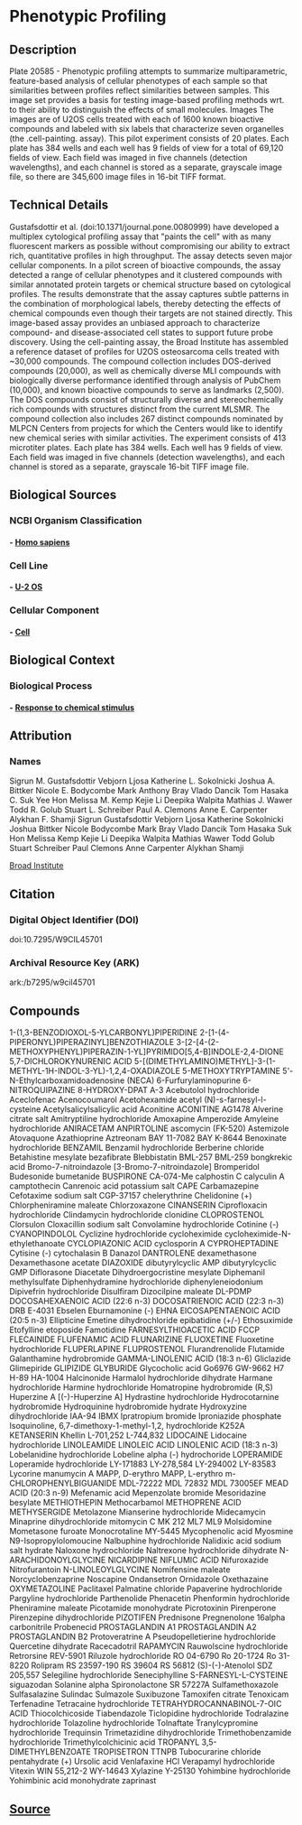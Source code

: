 

<br><br><br>

# Phenotypic Profiling
## Description
Plate 20585 - Phenotypic profiling attempts to summarize multiparametric, feature-based analysis of cellular phenotypes of each sample so that similarities between profiles reflect similarities between samples. This image set provides a basis for testing image-based profiling methods wrt. to their ability to distinguish the effects of small molecules. Images The images are of U2OS cells treated with each of 1600 known bioactive compounds and labeled with six labels that characterize seven organelles (the .cell-painting. assay). This pilot experiment consists of 20 plates. Each plate has 384 wells and each well has 9 fields of view for a total of 69,120 fields of view. Each field was imaged in five channels (detection wavelengths), and each channel is stored as a separate, grayscale image file, so there are 345,600 image files in 16-bit TIFF format.

## Technical Details

Gustafsdottir et al. (doi:10.1371/journal.pone.0080999) have developed a multiplex cytological profiling assay that "paints the cell" with as many fluorescent markers as possible without compromising our ability to extract rich, quantitative profiles in high throughput. The assay detects seven major cellular components. In a pilot screen of bioactive compounds, the assay detected a range of cellular phenotypes and it clustered compounds with similar annotated protein targets or chemical structure based on cytological profiles. The results demonstrate that the assay captures subtle patterns in the combination of morphological labels, thereby detecting the effects of chemical compounds even though their targets are not stained directly. This image-based assay provides an unbiased approach to characterize compound- and disease-associated cell states to support future probe discovery. Using the cell-painting assay, the Broad Institute has assembled a reference dataset of profiles for U2OS osteosarcoma cells treated with ~30,000 compounds. The compound collection includes DOS-derived compounds (20,000), as well as chemically diverse MLI compounds with biologically diverse performance identified through analysis of PubChem (10,000), and known bioactive compounds to serve as landmarks (2,500). The DOS compounds consist of structurally diverse and stereochemically rich compounds with structures distinct from the current MLSMR. The compound collection also includes 267 distinct compounds nominated by MLPCN Centers from projects for which the Centers would like to identify new chemical series with similar activities. The experiment consists of 413 microtiter plates. Each plate has 384 wells. Each well has 9 fields of view. Each field was imaged in five channels (detection wavelengths), and each channel is stored as a separate, grayscale 16-bit TIFF image file.

## Biological Sources
### NCBI Organism Classification
#### - [Homo sapiens](http://www.cellimagelibrary.org/images?advanced_search=Advanced+Search&image_search_parms%5Bncbi%5D=Homo%20sapiens) 
### Cell Line
#### - [U-2 OS](http://www.cellimagelibrary.org/images?image_search_parms[cell_line]=U-2%20OS&advanced_search=Advanced+Search)
### Cellular Component
#### - [Cell](http://www.cellimagelibrary.org/images?image_search_parms%5Bcellular_component%5D=cell&advanced_search=Advanced+Search)

## Biological Context
### Biological Process
#### - [Response to chemical stimulus](http://www.cellimagelibrary.org/images?image_search_parms%5Bbiological_process%5D=response%20to%20chemical%20stimulus&advanced_search=Advanced+Search)

## Attribution
### Names
Sigrun M. Gustafsdottir
Vebjorn Ljosa
Katherine L. Sokolnicki
Joshua A. Bittker
Nicole E. Bodycombe
Mark Anthony Bray
Vlado Dancik
Tom Hasaka
C. Suk Yee Hon
Melissa M. Kemp
Kejie Li
Deepika Walpita
Mathias J. Wawer
Todd R. Golub
Stuart L. Schreiber
Paul A. Clemons
Anne E. Carpenter
Alykhan F. Shamji
Sigrun Gustafsdottir
Vebjorn Ljosa
Katherine Sokolnicki
Joshua Bittker
Nicole Bodycombe
Mark Bray
Vlado Dancik
Tom Hasaka
Suk Hon
Melissa Kemp
Kejie Li
Deepika Walpita
Mathias Wawer
Todd Golub
Stuart Schreiber
Paul Clemons
Anne Carpenter
Alykhan Shamji

[Broad Institute](https://www.broadinstitute.org/)

## Citation
### Digital Object Identifier (DOI)
doi:10.7295/W9CIL45701
### Archival Resource Key (ARK)
ark:/b7295/w9cil45701

## Compounds
1-(1,3-BENZODIOXOL-5-YLCARBONYL)PIPERIDINE
2-[1-(4-PIPERONYL)PIPERAZINYL]BENZOTHIAZOLE
3-[2-[4-(2-METHOXYPHENYL)PIPERAZIN-1-YL]PYRIMIDO[5,4-B]INDOLE-2,4-DIONE
5,7-DICHLOROKYNURENIC ACID
5-[(DIMETHYLAMINO)METHYL]-3-(1-METHYL-1H-INDOL-3-YL)-1,2,4-OXADIAZOLE
5-METHOXYTRYPTAMINE
5'-N-Ethylcarboxamidoadenosine (NECA)
6-Furfurylaminopurine
6-NITROQUIPAZINE
8-HYDROXY-DPAT
A-3
Acebutolol hydrochloride
Aceclofenac
Acenocoumarol
Acetohexamide
acetyl (N)-s-farnesyl-l-cysteine
Acetylsalicylsalicylic acid
Aconitine
ACONITINE
AG1478
Alverine citrate salt
Amitryptiline hydrochloride
Amoxapine
Amperozide
Amyleine hydrochloride
ANIRACETAM
ANPIRTOLINE
ascomycin (FK-520)
Astemizole
Atovaquone
Azathioprine
Aztreonam
BAY 11-7082
BAY K-8644
Benoxinate hydrochloride
BENZAMIL
Benzamil hydrochloride
Berberine chloride
Betahistine mesylate
bezafibrate
Blebbistatin
BML-257
BML-259
bongkrekic acid
Bromo-7-nitroindazole [3-Bromo-7-nitroindazole]
Bromperidol
Budesonide
bumetanide
BUSPIRONE
CA-074-Me
calphostin C
calyculin A
camptothecin
Canrenoic acid potassium salt
CAPE
Carbamazepine
Cefotaxime sodium salt
CGP-37157
chelerythrine
Chelidonine (+)
Chlorpheniramine maleate
Chlorzoxazone
CINANSERIN
Ciprofloxacin hydrochloride
Clindamycin hydrochloride
clonidine
CLOPROSTENOL
Clorsulon
Cloxacillin sodium salt
Convolamine hydrochloride
Cotinine (-)
CYANOPINDOLOL
Cyclizine hydrochloride
cycloheximide
cycloheximide-N-ethylethanoate
CYCLOPIAZONIC ACID
cyclosporin A
CYPROHEPTADINE
Cytisine (-)
cytochalasin B
Danazol
DANTROLENE
dexamethasone
Dexamethasone acetate
DIAZOXIDE
dibutyrylcyclic AMP
dibutyrylcyclic GMP
Diflorasone Diacetate
Dihydroergocristine mesylate
Diphemanil methylsulfate
Diphenhydramine hydrochloride
diphenyleneiodonium
Dipivefrin hydrochloride
Disulfiram
Dizocilpine maleate
DL-PDMP
DOCOSAHEXAENOIC ACID (22:6 n-3)
DOCOSATRIENOIC ACID (22:3 n-3)
DRB
E-4031
Ebselen
Eburnamonine (-)
EHNA
EICOSAPENTAENOIC ACID (20:5 n-3)
Ellipticine
Emetine dihydrochloride
epibatidine (+/-)
Ethosuximide
Etofylline
etoposide
Famotidine
FARNESYLTHIOACETIC ACID
FCCP
FLECAINIDE
FLUFENAMIC ACID
FLUNARIZINE
FLUOXETINE
Fluoxetine hydrochloride
FLUPERLAPINE
FLUPROSTENOL
Flurandrenolide
Flutamide
Galanthamine hydrobromide
GAMMA-LINOLENIC ACID (18:3 n-6)
Gliclazide
Glimepiride
GLIPIZIDE
GLYBURIDE
Glycocholic acid
Go6976
GW-9662
H7
H-89
HA-1004
Halcinonide
Harmalol hydrochloride dihydrate
Harmane hydrochloride
Harmine hydrochloride
Homatropine hydrobromide (R,S)
Huperzine A [(-)-Huperzine A]
Hydrastine hydrochloride
Hydrocotarnine hydrobromide
Hydroquinine hydrobromide hydrate
Hydroxyzine dihydrochloride
IAA-94
IBMX
Ipratropium bromide
Iproniazide phosphate
Isoquinoline, 6,7-dimethoxy-1-methyl-1,2, hydrochloride
K252A
KETANSERIN
Khellin
L-701,252
L-744,832
LIDOCAINE
Lidocaine hydrochloride
LINOLEAMIDE
LINOLEIC ACID
LINOLENIC ACID (18:3 n-3)
Lobelanidine hydrochloride
Lobeline alpha (-) hydrochoride
LOPERAMIDE
Loperamide hydrochloride
LY-171883
LY-278,584
LY-294002
LY-83583
Lycorine
manumycin A
MAPP, D-erythro
MAPP, L-erythro
m-CHLOROPHENYLBIGUANIDE
MDL-72222
MDL 72832
MDL 73005EF
MEAD ACID (20:3 n-9)
Mefenamic acid
Mepenzolate bromide
Mesoridazine besylate
METHIOTHEPIN
Methocarbamol
METHOPRENE ACID
METHYSERGIDE
Metolazone
Mianserine hydrochloride
Midecamycin
Minaprine dihydrochloride
mitomycin C
MK 212
ML7
ML9
Molsidomine
Mometasone furoate
Monocrotaline
MY-5445
Mycophenolic acid
Myosmine
N9-Isopropylolomoucine
Nalbuphine hydrochloride
Nalidixic acid sodium salt hydrate
Naloxone hydrochloride
Naltrexone hydrochloride dihydrate
N-ARACHIDONOYLGLYCINE
NICARDIPINE
NIFLUMIC ACID
Nifuroxazide
Nitrofurantoin
N-LINOLEOYLGLYCINE
Nomifensine maleate
Norcyclobenzaprine
Noscapine
Ondansetron
Ornidazole
Oxethazaine
OXYMETAZOLINE
Paclitaxel
Palmatine chloride
Papaverine hydrochloride
Pargyline hydrochloride
Parthenolide
Phenacetin
Phenformin hydrochloride
Pheniramine maleate
Picotamide monohydrate
Picrotoxinin
Pirenperone
Pirenzepine dihydrochloride
PIZOTIFEN
Prednisone
Pregnenolone 16alpha carbonitrile
Probenecid
PROSTAGLANDIN A1
PROSTAGLANDIN A2
PROSTAGLANDIN B2
Protoveratrine A
Pseudopelletierine hydrochloride
Quercetine dihydrate
Racecadotril
RAPAMYCIN
Rauwolscine hydrochloride
Retrorsine
REV-5901
Riluzole hydrochloride
RO 04-6790
Ro 20-1724
Ro 31-8220
Rolipram
RS 23597-190
RS 39604
RS 56812
(S)-(-)-Atenolol
SDZ 205,557
Selegiline hydrochloride
Seneciphylline
S-FARNESYL-L-CYSTEINE
siguazodan
Solanine alpha
Spironolactone
SR 57227A
Sulfamethoxazole
Sulfasalazine
Sulindac
Sulmazole
Suxibuzone
Tamoxifen citrate
Tenoxicam
Terfenadine
Tetracaine hydrochloride
TETRAHYDROCANNABINOL-7-OIC ACID
Thiocolchicoside
Tiabendazole
Ticlopidine hydrochloride
Todralazine hydrochloride
Tolazoline hydrochloride
Tolnaftate
Tranylcypromine hydrochloride
Trequinsin
Trimetazidine dihydrochloride
Trimethobenzamide hydrochloride
Trimethylcolchicinic acid
TROPANYL 3,5-DIMETHYLBENZOATE
TROPISETRON
TTNPB
Tubocurarine chloride pentahydrate (+)
Ursolic acid
Venlafaxine HCl
Verapamyl hydrochloride
Vitexin
WIN 55,212-2
WY-14643
Xylazine
Y-25130
Yohimbine hydrochloride
Yohimbinic acid monohydrate
zaprinast

## [Source](http://www.cellimagelibrary.org/images/45701#download_options_button)
